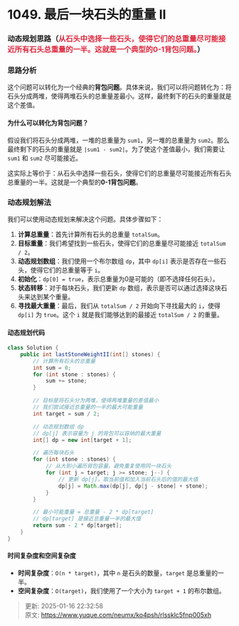 # 1049. 最后一块石头的重量 II

### 动态规划思路（<font style="color:#DF2A3F;">从石头中选择一些石头，使得它们的总重量尽可能接近所有石头总重量的一半。这就是一个典型的</font>**<font style="color:#DF2A3F;">0-1背包问题</font>**<font style="color:#DF2A3F;">。</font>）
### 思路分析
这个问题可以转化为一个经典的**背包问题**。具体来说，我们可以将问题转化为：将石头分成两堆，使得两堆石头的总重量差最小。这样，最终剩下的石头的重量就是这个差值。

#### 为什么可以转化为背包问题？
假设我们将石头分成两堆，一堆的总重量为 `sum1`，另一堆的总重量为 `sum2`。那么最终剩下的石头的重量就是 `|sum1 - sum2|`。为了使这个差值最小，我们需要让 `sum1` 和 `sum2` 尽可能接近。

这实际上等价于：从石头中选择一些石头，使得它们的总重量尽可能接近所有石头总重量的一半。这就是一个典型的**0-1背包问题**。

### 动态规划解法
我们可以使用动态规划来解决这个问题。具体步骤如下：

1. **计算总重量**：首先计算所有石头的总重量 `totalSum`。
2. **目标重量**：我们希望找到一些石头，使得它们的总重量尽可能接近 `totalSum / 2`。
3. **动态规划数组**：我们使用一个布尔数组 `dp`，其中 `dp[i]` 表示是否存在一些石头，使得它们的总重量等于 `i`。
4. **初始化**：`dp[0] = true`，表示总重量为0是可能的（即不选择任何石头）。
5. **状态转移**：对于每块石头，我们更新 `dp` 数组，表示是否可以通过选择这块石头来达到某个重量。
6. **寻找最大重量**：最后，我们从 `totalSum / 2` 开始向下寻找最大的 `i`，使得 `dp[i]` 为 `true`。这个 `i` 就是我们能够达到的最接近 `totalSum / 2` 的重量。

#### 动态规划代码
```java
class Solution {
    public int lastStoneWeightII(int[] stones) {
        // 计算所有石头的总重量
        int sum = 0;
        for (int stone : stones) {
            sum += stone;
        }

        // 目标是将石头分为两堆，使得两堆重量的差值最小
        // 我们尝试接近总重量的一半的最大可能重量
        int target = sum / 2;

        // 动态规划数组 dp
        // dp[j] 表示容量为 j 的背包可以容纳的最大重量
        int[] dp = new int[target + 1];

        // 遍历每块石头
        for (int stone : stones) {
            // 从大到小遍历背包容量，避免重复使用同一块石头
            for (int j = target; j >= stone; j--) {
                // 更新 dp[j]，取当前值和加入当前石头后的值的最大值
                dp[j] = Math.max(dp[j], dp[j - stone] + stone);
            }
        }

        // 最小可能重量 = 总重量 - 2 * dp[target]
        // dp[target] 是接近总重量一半的最大值
        return sum - 2 * dp[target];
    }
}

```

#### 时间复杂度和空间复杂度
+ **时间复杂度**：`O(n * target)`，其中 `n` 是石头的数量，`target` 是总重量的一半。
+ **空间复杂度**：`O(target)`，我们使用了一个大小为 `target + 1` 的布尔数组。





> 更新: 2025-01-16 22:32:58  
> 原文: <https://www.yuque.com/neumx/ko4psh/rlssklc5fnp005xh>